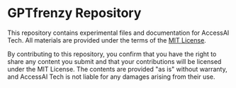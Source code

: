 # GPTfrenzy Repository

This repository contains experimental files and documentation for AccessAI Tech.
All materials are provided under the terms of the [MIT License](LICENSE).

By contributing to this repository, you confirm that you have the right to share any content you submit and that your contributions will be licensed under the MIT License. The contents are provided "as is" without warranty, and AccessAI Tech is not liable for any damages arising from their use.
